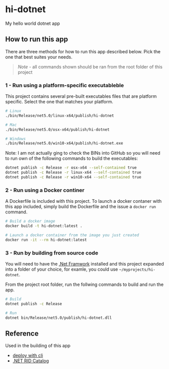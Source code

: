 # hi-dotnet

My hello world dotnet app

## How to run this app

There are three methods for how to run this app described below. Pick the one that best suites your needs.

> *Note* - all commands shown should be ran from the root folder of this project

### 1 - Run using a platform-specific executableble

This project contains several pre-built executables files that are platform specific.  Select the one that matches your platform.

```sh
# Linux
./bin/Release/net5.0/linux-x64/publish/hi-dotnet

# Mac
./bin/Release/net5.0/osx-x64/publish/hi-dotnet

# Windows
./bin/Release/net5.0/win10-x64/publish/hi-dotnet.exe
```

Note: I am not actually ging to check the BINs into GitHub so you will need to run own of the following commands to build the executables:

```sh
dotnet publish -c Release -r osx-x64 --self-contained true
dotnet publish -c Release -r linux-x64 --self-contained true
dotnet publish -c Release -r win10-x64 --self-contained true
```

### 2 - Run using a Docker continer

A Dockerfile is included with this project.  To launch a docker contaner with this app included, simply build the Dockerfile and the issue a `docker run` command. 

```sh
# Build a docker image
docker build -t hi-dotnet:latest .

# Launch a docker container from the image you just created
docker run -it --rm hi-dotnet:latest
```

### 3 - Run by building from source code

You will need to have the [.Net Framwork](https://dotnet.microsoft.com/download/dotnet-framework) installed and this project expanded into a folder of your choice, for examle, you could use `~/myprojects/hi-dotnet`.

From the project root folder, run the follwing commands to build and run the app.

```sh
# Build
dotnet publish -c Release

# Run
dotnet bin/Release/net5.0/publish/hi-dotnet.dll
```

## Reference

Used in the building of this app

* [deploy with cli](https://docs.microsoft.com/en-us/dotnet/core/deploying/deploy-with-cli)
* [.NET RID Catalog](https://docs.microsoft.com/en-us/dotnet/core/rid-catalog)

